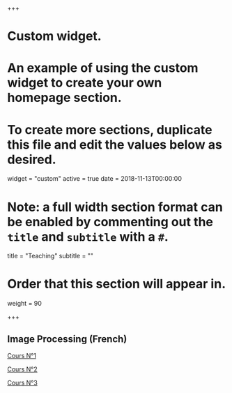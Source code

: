 

+++
# Custom widget.
# An example of using the custom widget to create your own homepage section.
# To create more sections, duplicate this file and edit the values below as desired.
widget = "custom"
active = true
date = 2018-11-13T00:00:00

# Note: a full width section format can be enabled by commenting out the `title` and `subtitle` with a `#`.
title = "Teaching"
subtitle = ""

# Order that this section will appear in.
weight = 90

+++

## Image Processing (French)

[Cours N°1](https://abainia.net/teaching/ImProc/cours_1.pptx) </br>

[Cours N°2](https://abainia.net/teaching/ImProc/cours_2.pdf) </br>

[Cours N°3](https://abainia.net/teaching/ImProc/cours_3.pdf) </br>
